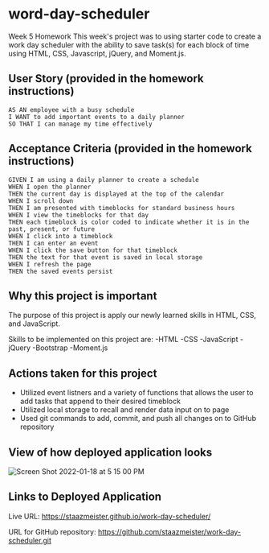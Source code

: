 # word-day-scheduler
Week 5 Homework
This week's project was to using starter code to create a work day scheduler with the ability to save task(s) for each block of time using HTML, CSS, Javascript, jQuery, and Moment.js.


## User Story (provided in the homework instructions)
```
AS AN employee with a busy schedule
I WANT to add important events to a daily planner
SO THAT I can manage my time effectively

```

## Acceptance Criteria (provided in the homework instructions)
```
GIVEN I am using a daily planner to create a schedule
WHEN I open the planner
THEN the current day is displayed at the top of the calendar
WHEN I scroll down
THEN I am presented with timeblocks for standard business hours
WHEN I view the timeblocks for that day
THEN each timeblock is color coded to indicate whether it is in the past, present, or future
WHEN I click into a timeblock
THEN I can enter an event
WHEN I click the save button for that timeblock
THEN the text for that event is saved in local storage
WHEN I refresh the page
THEN the saved events persist

```

## Why this project is important
The purpose of this project is apply our newly learned skills in HTML, CSS, and JavaScript.

Skills to be implemented on this project are:
-HTML
-CSS
-JavaScript
-jQuery
-Bootstrap
-Moment.js

## Actions taken for this project
- Utilized event listners and a variety of functions that allows the user to add tasks that append to their desired timeblock
- Utilized local storage to recall and render data input on to page
- Used git commands to add, commit, and push all changes on to GitHub repository

## View of how deployed application looks


![Screen Shot 2022-01-18 at 5 15 00 PM](https://user-images.githubusercontent.com/94095220/150045131-bd292715-bd57-416d-a54a-955c17fa4976.png)





## Links to Deployed Application
Live URL: https://staazmeister.github.io/work-day-scheduler/

URL for GitHub repository: https://github.com/staazmeister/work-day-scheduler.git

